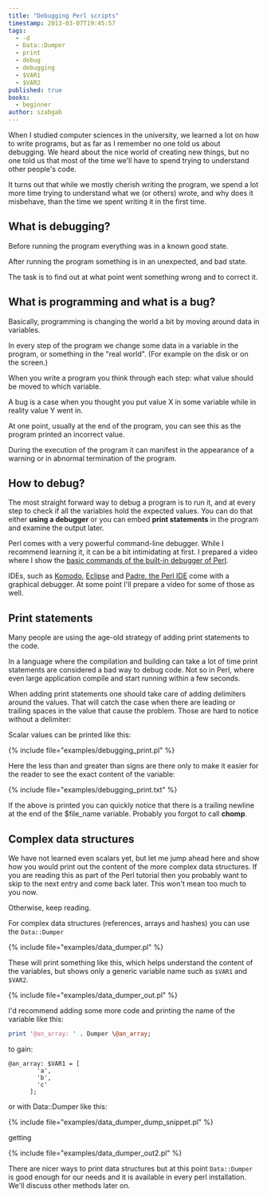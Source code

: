 ```yaml
---
title: "Debugging Perl scripts"
timestamp: 2013-03-07T19:45:57
tags:
  - -d
  - Data::Dumper
  - print
  - debug
  - debugging
  - $VAR1
  - $VAR2
published: true
books:
  - beginner
author: szabgab
---
```



When I studied computer sciences in the university, we learned a lot on how to write programs,
but as far as I remember no one told us about debugging. We heard about the nice world of creating
new things, but no one told us that most of the time we'll have to spend trying to understand other
people's code.

It turns out that while we mostly cherish writing the program, we spend
a lot more time trying to understand what we (or others) wrote, and why does
it misbehave, than the time we spent writing it in the first time.


## What is debugging?

Before running the program everything was in a known good state.

After running the program something is in an unexpected, and bad state.

The task is to find out at what point went something wrong and to correct it.

## What is programming and what is a bug?

Basically, programming is changing the world a bit by moving around data in variables.

In every step of the program we change some data in a variable in the program, or something in the "real world".
(For example on the disk or on the screen.)

When you write a program you think through each step: what value should be moved to which variable.

A bug is a case when you thought you put value X in some variable while in reality value Y went in.

At one point, usually at the end of the program, you can see this as the program printed an incorrect value.

During the execution of the program it can manifest in the appearance of a warning or in abnormal termination of the program.

## How to debug?

The most straight forward way to debug a program is to run it, and at every step to check if all the variables
hold the expected values. You can do that either **using a debugger** or you can embed **print statements** in the
program and examine the output later.

Perl comes with a very powerful command-line debugger. While I recommend learning it,
it can be a bit intimidating at first. I prepared a video where I show the
[basic commands of the built-in debugger of Perl](/using-the-built-in-debugger-of-perl).

IDEs, such as [Komodo](http://www.activestate.com/),
[Eclipse](http://eclipse.org/) and
[Padre, the Perl IDE](http://padre.perlide.org/) come
with a graphical debugger. At some point I'll prepare a video for some of those as well.

## Print statements

Many people are using the age-old strategy of adding print statements to the code.

In a language where the compilation and building can take a lot of time print statements
are considered a bad way to debug code.
Not so in Perl, where even large application compile and start running within a few seconds.

When adding print statements one should take care of adding delimiters around the values. That will catch the
case when there are leading or trailing spaces in the value that cause the problem.
Those are hard to notice without a delimiter:

Scalar values can be printed like this:

{% include file="examples/debugging_print.pl" %}

Here the less than and greater than signs are there only to make it easier for the reader
to see the exact content of the variable:

{% include file="examples/debugging_print.txt" %}

If the above is printed you can quickly notice that there is a trailing newline at the end of the $file_name
variable. Probably you forgot to call **chomp**.

## Complex data structures

We have not learned even scalars yet, but let me jump ahead here and show how you would
print out the content of the more complex data structures. If you are reading this
as part of the Perl tutorial then you probably want to skip to the next entry and come back later.
This won't mean too much to you now.

Otherwise, keep reading.

For complex data structures (references, arrays and hashes) you can use the `Data::Dumper`

{% include file="examples/data_dumper.pl" %}

These will print something like this, which helps understand the content of the variables,
but shows only a generic variable name such as `$VAR1` and `$VAR2`.

{% include file="examples/data_dumper_out.pl" %}

I'd recommend adding some more code and printing the name of the variable like this:

```perl
print '@an_array: ' . Dumper \@an_array;
```

to gain:

```
@an_array: $VAR1 = [
        'a',
        'b',
        'c'
      ];
```

or with Data::Dumper like this:

{% include file="examples/data_dumper_dump_snippet.pl" %}

getting

{% include file="examples/data_dumper_out2.pl" %}

There are nicer ways to print data structures but at this point `Data::Dumper`
is good enough for our needs and it is available in every perl installation.
We'll discuss other methods later on.

